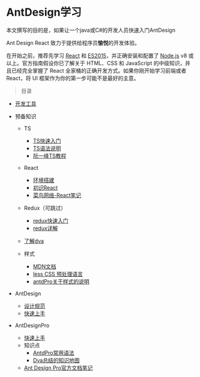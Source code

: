 
# AntDesign学习
本文撰写的目的是，如果让一个java或C#的开发人员快速入门AntDesign

Ant Design React 致力于提供给程序员**愉悦**的开发体验。

在开始之前，推荐先学习 [React](http://reactjs.org/) 和 [ES2015](http://babeljs.io/docs/learn-es2015/)，并正确安装和配置了 [Node.js](https://nodejs.org/) v8 或以上。官方指南假设你已了解关于 HTML、CSS 和 JavaScript 的中级知识，并且已经完全掌握了 React 全家桶的正确开发方式。如果你刚开始学习前端或者 React，将 UI 框架作为你的第一步可能不是最好的主意。





> 目录



* [开发工具](doc/env.md)

* 预备知识

  * TS

    * [TS快速入门](doc/ts.md)
    * [TS语法说明](doc/ts-detail.md)
    * [阮一峰TS教程](https://ts.xcatliu.com/basics)
  * React

    * [环境搭建](doc/react-env.md)
    * [初识React](doc/react-first.md)
    * [菜鸟网络-React笔记](https://github.com/fanhualei/antDesignPro_study/blob/master/doc/react.md)
  * Redux（可跳过）

    * [redux快速入门](doc/redux-first.md)
    * [redux详解](https://github.com/fanhualei/antDesignPro_study/blob/master/doc/redux.md)
  * [了解dva](https://github.com/fanhualei/antDesignPro_study/blob/master/doc/dva.md)
  * 样式
    * [MDN文档](https://developer.mozilla.org/zh-CN/docs/Web/CSS/Reference)
    * [less CSS 预处理语言](http://lesscss.cn/)
    * [antdPro关于样式的说明](https://ant-design-pro.gitee.io/docs/style-cn)

* AntDesign

  * [设计规范](doc/design-spec.md)
  * [快速上手](doc/antd-start.md)
  
* AntDesignPro

  * [快速上手](doc/antdpro-start.md)
  * 知识点
    * [AntdPro常用语法](doc/ts-useful.md)
    * [Dva总结的知识地图](https://dvajs.com/knowledgemap/)
  * [Ant Design Pro官方文档笔记](https://github.com/fanhualei/antDesignPro_study/blob/master/doc/first.md)
  
  

